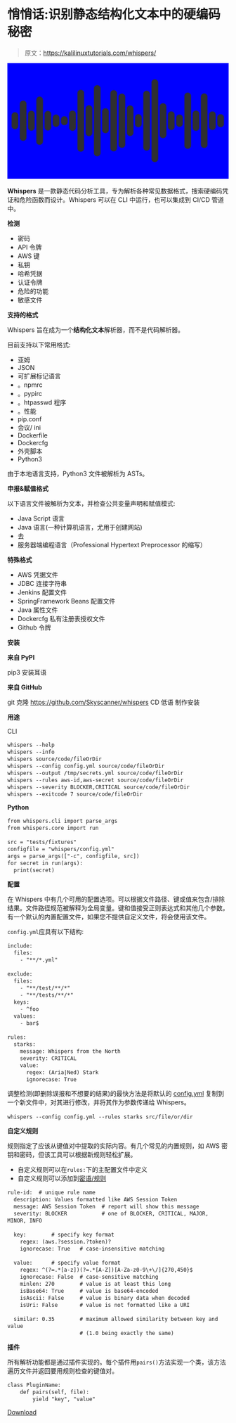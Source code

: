 # 悄悄话:识别静态结构化文本中的硬编码秘密

> 原文：<https://kalilinuxtutorials.com/whispers/>

[![](img//e099b739f4e77e252e229bce065eb5d0.png)](https://blogger.googleusercontent.com/img/a/AVvXsEh-gUdz8j3Hd7Ukm7xMECs9UneZBDuSkUeqcAm4Q6Sw33_TAYEkGOHZESMCkKIgY4xSo8YjVyBFRDVspVGAtQcoJKELPygysUli6kMoci1WpPsjSQpemvOrXDsL7Wa1xRBvy1Q78OBTVQappglEePGHBenQgGDUtZ0uNXkBcofuasV2P4ScMlXiAmtP=s728)

**Whispers** 是一款静态代码分析工具，专为解析各种常见数据格式，搜索硬编码凭证和危险函数而设计。Whispers 可以在 CLI 中运行，也可以集成到 CI/CD 管道中。

**检测**

*   密码
*   API 令牌
*   AWS 键
*   私钥
*   哈希凭据
*   认证令牌
*   危险的功能
*   敏感文件

**支持的格式**

Whispers 旨在成为一个**结构化文本**解析器，而不是代码解析器。

目前支持以下常用格式:

*   亚姆
*   JSON
*   可扩展标记语言
*   。npmrc
*   。pypirc
*   。htpasswd 程序
*   。性能
*   pip.conf
*   会议/ ini
*   Dockerfile
*   Dockercfg
*   外壳脚本
*   Python3

由于本地语言支持，Python3 文件被解析为 ASTs。

**申报&赋值格式**

以下语言文件被解析为文本，并检查公共变量声明和赋值模式:

*   Java Script 语言
*   Java 语言(一种计算机语言，尤用于创建网站)
*   去
*   服务器端编程语言（Professional Hypertext Preprocessor 的缩写）

**特殊格式**

*   AWS 凭据文件
*   JDBC 连接字符串
*   Jenkins 配置文件
*   SpringFramework Beans 配置文件
*   Java 属性文件
*   Dockercfg 私有注册表授权文件
*   Github 令牌

**安装**

**来自 PyPI**

pip3 安装耳语

**来自 GitHub**

git 克隆 https://github.com/Skyscanner/whispers
CD 低语
制作安装

**用途**

CLI

```
whispers --help
whispers --info
whispers source/code/fileOrDir
whispers --config config.yml source/code/fileOrDir
whispers --output /tmp/secrets.yml source/code/fileOrDir
whispers --rules aws-id,aws-secret source/code/fileOrDir
whispers --severity BLOCKER,CRITICAL source/code/fileOrDir
whispers --exitcode 7 source/code/fileOrDir

```

**Python**

```
from whispers.cli import parse_args
from whispers.core import run

src = "tests/fixtures"
configfile = "whispers/config.yml"
args = parse_args(["-c", configfile, src])
for secret in run(args):
  print(secret)
```

**配置**

在 Whispers 中有几个可用的配置选项。可以根据文件路径、键或值来包含/排除结果。文件路径规范被解释为全局变量。键和值接受正则表达式和其他几个参数。有一个默认的内置配置文件，如果您不提供自定义文件，将会使用该文件。

`config.yml`应具有以下结构:

```
include:
  files:
    - "**/*.yml"

exclude:
  files:
    - "**/test/**/*"
    - "**/tests/**/*"
  keys:
    - ^foo
  values:
    - bar$

rules:
  starks:
    message: Whispers from the North
    severity: CRITICAL
    value:
      regex: (Aria|Ned) Stark
      ignorecase: True
```

调整检测(即删除误报和不想要的结果)的最快方法是将默认的 [config.yml](https://github.com/Skyscanner/whispers/blob/master/whispers/config.yml) 复制到一个新文件中，对其进行修改，并将其作为参数传递给 Whispers。

`whispers --config config.yml --rules starks src/file/or/dir`

**自定义规则**

规则指定了应该从键值对中提取的实际内容。有几个常见的内置规则，如 AWS 密钥和密码，但该工具可以根据新规则轻松扩展。

*   自定义规则可以在`rules:`下的主配置文件中定义
*   自定义规则可以添加到[密语/规则](https://github.com/Skyscanner/whispers/blob/master/whispers/rules)

```
rule-id:  # unique rule name
  description: Values formatted like AWS Session Token
  message: AWS Session Token  # report will show this message
  severity: BLOCKER           # one of BLOCKER, CRITICAL, MAJOR, MINOR, INFO

  key:        # specify key format
    regex: (aws.?session.?token)?
    ignorecase: True   # case-insensitive matching

  value:      # specify value format
    regex: ^(?=.*[a-z])(?=.*[A-Z])[A-Za-z0-9\+\/]{270,450}$
    ignorecase: False  # case-sensitive matching
    minlen: 270        # value is at least this long
    isBase64: True     # value is base64-encoded
    isAscii: False     # value is binary data when decoded
    isUri: False       # value is not formatted like a URI

  similar: 0.35        # maximum allowed similarity between key and value 
                       # (1.0 being exactly the same)
```

**插件**

所有解析功能都是通过插件实现的。每个插件用`pairs()`方法实现一个类，该方法遍历文件并返回要用规则检查的键值对。

```
class PluginName:
    def pairs(self, file):
        yield "key", "value"
```

[Download](https://github.com/Skyscanner/whispers)